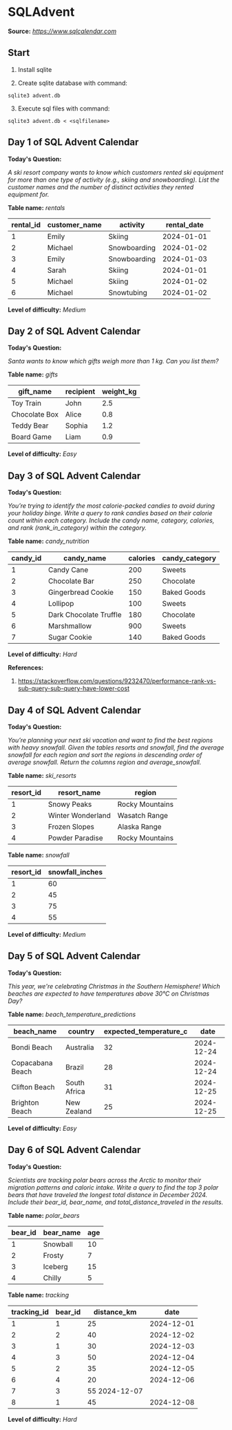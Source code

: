 # SQLAdvent

**Source:** *<https://www.sqlcalendar.com>*

## Start

1. Install sqlite

2. Create sqlite database with command:

 `sqlite3 advent.db`

3. Execute sql files with command:

  `sqlite3 advent.db < <sqlfilename>`

## Day 1 of SQL Advent Calendar

**Today's Question:**

*A ski resort company wants to know which customers rented ski equipment for more than one type of activity (e.g., skiing and snowboarding). List the customer names and the number of distinct activities they rented equipment for.*

**Table name:** *rentals*

| rental_id |	customer_name |	activity |	rental_date|
| -- | -- | -- | -- |
| 1 |	Emily	| Skiing |	2024-01-01 |
| 2 |	Michael	| Snowboarding |	2024-01-02 |
| 3 |	Emily |	Snowboarding |	2024-01-03 |
| 4	| Sarah	| Skiing |	2024-01-01 |
| 5 |	Michael |	Skiing  |	2024-01-02 |
| 6 |	Michael |	Snowtubing |	2024-01-02 |

**Level of difficulty:** *Medium*

## Day 2 of SQL Advent Calendar

**Today's Question:**

*Santa wants to know which gifts weigh more than 1 kg. Can you list them?*


**Table name:** *gifts*

| gift_name |	recipient |	weight_kg |
| -- | -- | -- |
| Toy Train |	John |	2.5 |
| Chocolate Box |	Alice | 	0.8 |
| Teddy Bear |	Sophia |	1.2 |
| Board Game |	Liam |	0.9 |

**Level of difficulty:** *Easy*

## Day 3 of SQL Advent Calendar

**Today's Question:**

*You’re trying to identify the most calorie-packed candies to avoid during your holiday binge. Write a query to rank candies based on their calorie count within each category. Include the candy name, category, calories, and rank (rank_in_category) within the category.*

**Table name:** *candy_nutrition*

| candy_id	| candy_name |	calories	| candy_category |
| -- | -- | -- | --- |
| 1	| Candy Cane | 	200 |	Sweets |
| 2	| Chocolate Bar |	250	| Chocolate |
| 3	| Gingerbread Cookie |	150 |	Baked Goods |
| 4 |	Lollipop |	100 |	Sweets |
| 5	| Dark Chocolate Truffle |	180	| Chocolate |
| 6 |	Marshmallow	| 900	| Sweets |
| 7 |	Sugar Cookie |	140 |	Baked Goods |

**Level of difficulty:** *Hard*

**References:**

1. <https://stackoverflow.com/questions/9232470/performance-rank-vs-sub-query-sub-query-have-lower-cost>

## Day 4 of SQL Advent Calendar

**Today's Question:**

*You’re planning your next ski vacation and want to find the best regions with heavy snowfall. Given the tables resorts and snowfall, find the average snowfall for each region and sort the regions in descending order of average snowfall. Return the columns region and average_snowfall.*

**Table name:** *ski_resorts*

| resort_id |	resort_name |	region |
| -- | -- | -- |
| 1	| Snowy Peaks |	Rocky Mountains |
2 |	Winter Wonderland |	Wasatch Range |
3 |	Frozen Slopes |	Alaska Range |
4 |	Powder Paradise	| Rocky Mountains |

**Table name:** *snowfall*

| resort_id |	snowfall_inches |
| -- | -- |
| 1 |	60 |
| 2	| 45 |
| 3 |	75 |
| 4	| 55 |

**Level of difficulty:** *Medium*

## Day 5 of SQL Advent Calendar

**Today's Question:**

*This year, we're celebrating Christmas in the Southern Hemisphere! Which beaches are expected to have temperatures above 30°C on Christmas Day?*

**Table name:** *beach_temperature_predictions*

| beach_name |	country |	expected_temperature_c |	date |
| -- | -- | -- | -- |
| Bondi Beach |	Australia |	32 |	2024-12-24 |
| Copacabana Beach |	Brazil |	28 |	2024-12-24 |
| Clifton Beach	 | South Africa |	31 |	2024-12-25 |
| Brighton Beach |	New Zealand |	25 |	2024-12-25 |

**Level of difficulty:** *Easy*

## Day 6 of SQL Advent Calendar

**Today's Question:**

*Scientists are tracking polar bears across the Arctic to monitor their migration patterns and caloric intake. Write a query to find the top 3 polar bears that have traveled the longest total distance in December 2024. Include their bear_id, bear_name, and total_distance_traveled in the results.*

**Table name:** *polar_bears*

| bear_id |	bear_name |	age |
| -- | -- | -- |
| 1 |	Snowball	| 10 |
| 2 |	Frosty |	7 |
| 3 |	Iceberg |	15 |
| 4 |	Chilly |	5 |

**Table name:** *tracking*

| tracking_id |	bear_id |	distance_km |	date |
| -- | -- | -- | -- |
| 1 |	1 |	25	| 2024-12-01 |
| 2 |	2	| 40	| 2024-12-02 |
| 3	| 1	| 30	| 2024-12-03 |
| 4 |	3 | 	50 |	2024-12-04 |
| 5	| 2 |	35	| 2024-12-05 |
| 6 |	4 |	20 |	2024-12-06 |
| 7	| 3	 | 55	2024-12-07 |
| 8	| 1 |	45	| 2024-12-08 |

**Level of difficulty:** *Hard*
